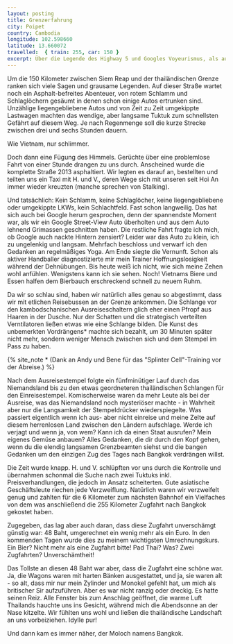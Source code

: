 ```yaml
---
layout: posting
title: Grenzerfahrung
city: Poipet
country: Cambodia
longitude: 102.598660
latitude: 13.660072
travelled:  { train: 255, car: 150 }
excerpt: Über die Legende des Highway 5 und Googles Voyeurismus, als auch dem Pfropf Grenzübergang und dem Bezahlen "in Zugfahrten".
---
```


Um die 150 Kilometer zwischen Siem Reap und der thailändischen Grenze ranken sich viele Sagen und grausame Legenden. Auf dieser Straße wartet noch ein Asphalt-befreites Abenteuer, von rotem Schlamm und Schlaglöchern gesäumt in denen schon einige Autos ertrunken sind. Unzählige liegengebliebene Autos und von Zeit zu Zeit umgekippte Lastwagen machten das wendige, aber langsame Tuktuk zum schnellsten Gefährt auf diesem Weg. Je nach Regenmenge soll die kurze Strecke zwischen drei und sechs Stunden dauern. 

Wie Vietnam, nur schlimmer.

Doch dann eine Fügung des Himmels. Gerüchte über eine problemlose Fahrt von einer Stunde drangen zu uns durch. Anscheined wurde die komplette Straße 2013 asphaltiert. Wir legten es darauf an, bestellten und teilten uns ein Taxi mit H. und V., deren Wege sich mit unseren seit Hoi An immer wieder kreuzten (manche sprechen von Stalking). 

Und tatsächlich: Kein Schlamm, keine Schlaglöcher, keine liegengebliebene oder umgekippte LKWs, kein Schlachtfeld. Fast schon langweilig. Das hat sich auch bei Google herum gesprochen, denn der spannendste Moment war, als wir ein Google Street-View Auto überholten und aus dem Auto lehnend Grimassen geschnitten haben. Die restliche Fahrt fragte ich mich, ob Google auch nackte Hintern zensiert? Leider war das Auto zu klein, ich zu ungelenkig und langsam. Mehrfach beschloss und verwarf ich den Gedanken an regelmäßiges Yoga. Am Ende siegte die Vernunft. Schon als aktiver Handballer diagnostizierte mir mein Trainer Hoffnungslosigkeit während der Dehnübungen. Bis heute weiß ich nicht, wie sich meine Zehen wohl anfühlen. Wenigstens kann ich sie sehen. Noch! Vietnams Biere und Essen halfen dem Bierbauch erschreckend schnell zu neuem Ruhm.

Da wir so schlau sind, haben wir natürlich alles genau so abgestimmt, dass wir mit etlichen Reisebussen an der Grenze ankommen. Die Schlange vor den kambodschanischen Ausreiseschaltern glich eher einen Pfropf aus Haaren in der Dusche. Nur der Schatten und die strategisch verteilten Verntilatoren ließen etwas wie eine Schlange bilden. Die Kunst des unbemerkten Vordrängens\* machte sich bezahlt, um 30 Minuten später nicht mehr, sondern weniger Mensch zwischen sich und dem Stempel im Pass zu haben.

{% site_note * (Dank an Andy und Bene für das "Splinter Cell"-Training vor der Abreise.) %}

Nach dem Ausreisestempel folgte ein fünfminütiger Lauf durch das Niemandsland bis zu den etwas geordneteren thailändischen Schlangen für den Einreisestempel. Komischerweise waren da mehr Leute als bei der Ausreise, was das Niemandsland noch mysteriöser machte - in Wahrheit aber nur die Langsamkeit der Stempeldrücker wiederspiegelte. Was passiert eigentlich wenn ich aus- aber nicht einreise und meine Zelte auf diesem herrenlosen Land zwischen den Ländern aufschlage. Werde ich verjagt und wenn ja, von wem? Kann ich da einen Staat ausrufen? Mein eigenes Gemüse anbauen? Alles Gedanken, die dir durch den Kopf gehen, wenn du die elendig langsamen Grenzbeamten siehst und die bangen Gedanken um den einzigen Zug des Tages nach Bangkok verdrängen willst. 

Die Zeit wurde knapp. H. und V. schlüpften vor uns durch die Kontrolle und übernahmen schonmal die Suche nach zwei Tuktuks inkl. Preisverhandlungen, die jedoch im Ansatz scheiterten. Gute asiatische Geschäftsleute riechen jede Verzweiflung. Natürlich waren wir verzweifelt genug und zahlten für die 6 Kilometer zum nächsten Bahnhof ein Vielfaches von dem was anschließend die 255 Kilometer Zugfahrt nach Bangkok gekostet haben. 

Zugegeben, das lag aber auch daran, dass diese Zugfahrt unverschämgt günstig war: 48 Baht, umgerechnet ein wenig mehr als ein Euro. In den kommenden Tagen wurde dies zu meinem wichtigsten Umrechnungskurs. Ein Bier? Nicht mehr als eine Zugfahrt bitte! Pad Thai? Was? Zwei Zugfahrten? Unverschämtheit!

Das Tollste an diesen 48 Baht war aber, dass die Zugfahrt eine schöne war. Ja, die Wagons waren mit harten Bänken ausgestattet, und ja, sie waren alt - so alt, dass mir nur mein Zylinder und Monokel gefehlt hat, um mich als britischer Sir aufzuführen. Aber es war nicht ranzig oder dreckig. Es hatte seinen Reiz. Alle Fenster bis zum Anschlag geöffnet, die warme Luft Thailands hauchte uns ins Gesicht, während mich die Abendsonne an der Nase kitzelte. Wir fühlten uns wohl und ließen die thailändische Landschaft an uns vorbeiziehen. Idylle pur! 

Und dann kam es immer näher, der Moloch namens Bangkok.
